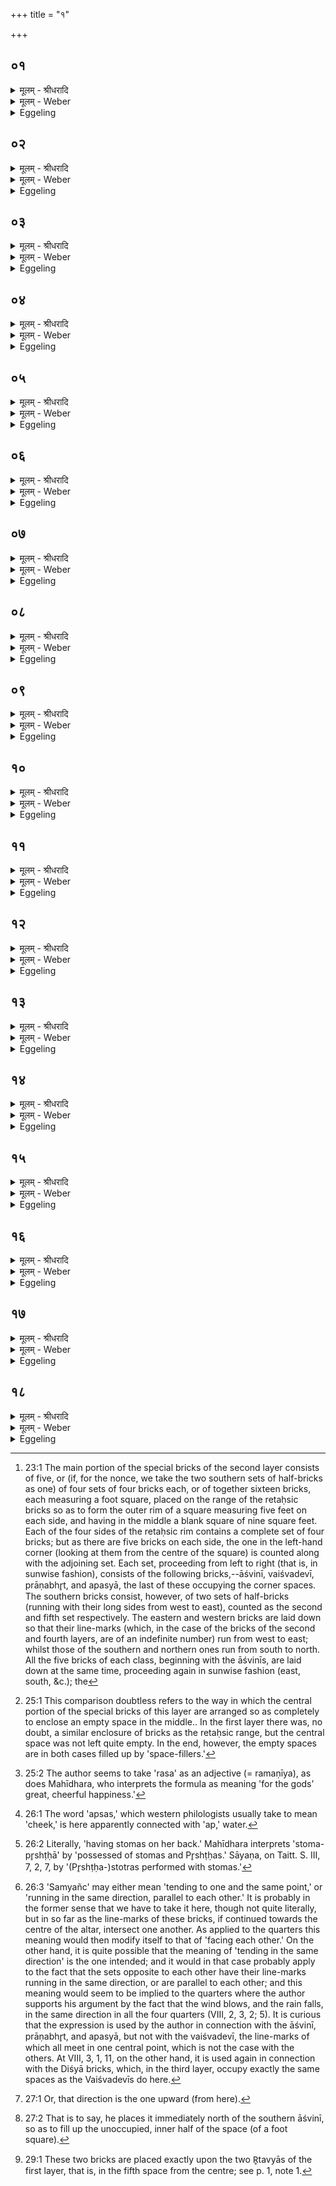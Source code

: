 +++
title = "१"

+++


## ०१
<details><summary>मूलम् - श्रीधरादि</summary>

द्विती᳘यां चि᳘तिमु᳘पदधाति॥  
(त्ये) एतद्वै᳘ देवाः᳘ प्रथमां चि᳘तिं चित्वा᳘ समा᳘रोहन्नयं वै᳘ लोकः᳘ प्रथमा चि᳘तिरिम᳘मेव त᳘ल्लोक᳘ᳫँ᳘ संस्कृ᳘त्य समा᳘रोह᳘न्॥
</details>

<details><summary>मूलम् - Weber</summary>

द्विती᳘यां चि᳘तिमु᳘पदधाति॥  
एतद्वै᳘ देवाः᳘ प्रथमां चि᳘तिं चित्वा᳘ समा᳘रोहन्नयं वै᳘ लोकः᳘ प्रथमा चि᳘तिरिम᳘मेव त᳘ल्लोक᳘ᳫं᳘ संस्कृ᳘त्य समा᳘रोहन्॥
</details>

<details><summary>Eggeling</summary>

1. He lays down the second layer. For now the gods, having laid down the first layer, mounted it.

 But, indeed, the first layer is this (terrestrial) world: it is this same world which, when completed, they mounted.
</details>

## ०२
<details><summary>मूलम् - श्रीधरादि</summary>

(हं᳘स्ते) ते ऽब्रुवन्॥  
(वंश्चे) चेत᳘यध्वमि᳘ति चि᳘तिमिच्छते᳘ति वाव त᳘दब्रुवन्नित᳘ ऽऊर्ध्व᳘मिच्छते᳘ति ते᳘ चेत᳘यमाना ऽएतां᳘ द्विती᳘यां चि᳘तिमपश्यन्य᳘दूर्ध्वं᳘ पृथिव्या᳘ ऽअर्व्वाची᳘नमन्त᳘रिक्षात्ते᳘षामेष᳘ लोको᳘ ऽध्रुव इवा᳘प्रतिष्ठित ऽइव म᳘नस्यासी᳘त्॥
</details>

<details><summary>मूलम् - Weber</summary>

ते ऽब्रुवन्॥  
चेत᳘यध्वमि᳘ति चि᳘तिमिछते᳘ति वाव त᳘दब्रुवन्नित᳘ ऊर्ध्व᳘मिछते᳘ति ते᳘ चेत᳘यमाना एतां᳘ द्विती᳘यां चि᳘तिमपश्यन्य᳘दूर्ध्व᳘म् पृथिव्या᳘ अर्वाची᳘नमन्त᳘रिक्षात्ते᳘षामेष᳘ लोको᳘ ऽध्रुव इवा᳘प्रतिष्ठित इव म᳘नस्यासीत्॥
</details>

<details><summary>Eggeling</summary>

2. They spake, 'Meditate ye!'--whereby, doubtless, they meant to say, 'Seek ye a layer! Seek ye (to build) from hence upwards!' Whilst meditating, they saw this second layer: what there is above the earth, and on this side of the atmosphere, that world was to their mind, as it were, unfirm and unsettled.
</details>

## ०३
<details><summary>मूलम् - श्रीधरादि</summary>

(त्ते) ते ऽश्वि᳘नावब्रुवन्॥  
(न्यु) युवं वै᳘ ब्रह्मा᳘णौ भिष᳘जौ स्थो युवं᳘ न ऽइमां᳘ द्विती᳘यां चि᳘तिमु᳘पधत्तमि᳘ति किं᳘ नौ त᳘तो भविष्यती᳘ति युव᳘मेव᳘ नो ऽस्या᳘ ऽअग्निचित्या᳘या ऽअध्वर्यू᳘ भविष्यथ ऽइ᳘ति तथे᳘ति ते᳘भ्य ऽएता᳘मश्वि᳘नौ द्विती᳘यां चि᳘तिमु᳘पाधत्तां त᳘स्मादाहुरश्वि᳘नावेव᳘ देवा᳘नामध्वर्यू ऽइ᳘ति॥
</details>

<details><summary>मूलम् - Weber</summary>

ते ऽश्वि᳘नावब्रुवन्॥  
युवं वै᳘ ब्रह्मा᳘णौ भिष᳘जौ स्थो युवं᳘ न इमां᳘ द्विती᳘यां चि᳘तिमु᳘पधत्तमि᳘ति किं᳘ नौ त᳘तो भविष्यती᳘ति युव᳘मेव᳘ नो ऽस्या᳘ अग्निचित्या᳘या अध्वर्यू᳘ भविष्यथ इ᳘ति तथे᳘ति ते᳘भ्य एता᳘मश्वि᳘नौ द्विती᳘यां चि᳘तिमु᳘पाधत्तां त᳘स्मादाहुरश्वि᳘नावेव᳘ देवा᳘नामध्वर्यू इ᳘ति॥
</details>

<details><summary>Eggeling</summary>

3. They said to the Aśvins, 'Ye two are Brahmans and physicians: lay ye down for us this second layer!'--'What will therefrom accrue unto us?--'Ye two shall be the Adhvaryus at this our Agnicityā.'--'So be it!'--The Aśvins laid down for them that second layer: whence they say, 'The Aśvins are the Adhvaryus of the gods.'
</details>

## ०४
<details><summary>मूलम् - श्रीधरादि</summary>

स ऽउ᳘पदधाति॥  
ध्रुव᳘क्षितिर्ध्रुव᳘योनिर्ध्रु᳘वा ऽसी᳘ति यद्वै᳘ स्थिरं यत्प्र᳘तिष्ठितं त᳘द्ध्रुवम᳘थ वा᳘ ऽएषामेष᳘ लोको᳘ ऽध्रुव ऽइवा᳘प्रतिष्ठित ऽइव म᳘नस्यासीत्त᳘मे᳘वैत᳘त्स्थिरं᳘ ध्रुवं᳘ कृत्वा प्र᳘त्यधत्तां ध्रुवं यो᳘निमा᳘सीद साधुये᳘ति स्थिरं यो᳘निमा᳘सीद साधुयेत्येतदु᳘ख्यस्य केतुं᳘ प्रथमं᳘ जुषाणे᳘त्ययं वा᳘ ऽअग्निरु᳘ख्यस्त᳘स्यैष᳘ प्रथमः᳘ केतुर्य᳘त्प्रथमा चि᳘तिस्तं᳘ जुषाणे᳘त्येत᳘दश्वि᳘ना ऽध्वर्यू᳘ सादयतामिह त्वे᳘त्यश्वि᳘नौ᳘ ह्य᳘ध्वर्यू᳘ ऽउपा᳘धत्ताम्॥
</details>

<details><summary>मूलम् - Weber</summary>

स उ᳘पदधाति॥  
ध्रुव᳘क्षितिर्ध्रुव᳘योनिर्ध्रुॗवासी᳘ति यद्वै᳘ स्थिरं यत्प्र᳘तिष्ठितं त᳘द्ध्रुवम᳘थ वा᳘ एषामेष᳘ लोको᳘ ऽध्रुव इवा᳘प्रतिष्ठित इव म᳘नस्यासीत्त᳘मेॗवैत᳘त्स्थिरं᳘ ध्रुवं᳘ कृत्वा प्र᳘त्यधत्तां ध्रुवं यो᳘निमा᳘सीद साधुये᳘ति स्थिरं यो᳘निमा᳘सीद साधुयेत्येतदु᳘ख्यस्य केतु᳘म् प्रथमं᳘ जुषाणे᳘त्ययं वा᳘ अग्निरु᳘ख्यस्त᳘स्यैष᳘ प्रथमः᳘ केतुर्य᳘त्प्रथमा चि᳘तिस्तं᳘ जुषाणे᳘त्येत᳘दश्वि᳘नाध्वर्यू᳘ सादयतामिह त्वे᳘त्यश्वि᳘नौ ह्य᳘ध्वर्यू᳘ उपा᳘धत्ताम्॥
</details>

<details><summary>Eggeling</summary>

4. He lays down (the first Āśvinī [^egg_76] brick, with

[^egg_76]: 23:1 The main portion of the special bricks of the second layer consists of five, or (if, for the nonce, we take the two southern sets of half-bricks as one) of four sets of four bricks each, or of together sixteen bricks, each measuring a foot square, placed on the range of the retaḥsic bricks so as to form the outer rim of a square measuring five feet on each side, and having in the middle a blank square of nine square feet. Each of the four sides of the retaḥsic rim contains a complete set of four bricks; but as there are five bricks on each side, the one in the left-hand corner (looking at them from the centre of the square) is counted along with the adjoining set. Each set, proceeding from left to right (that is, in sunwise fashion), consists of the following bricks,--āśvinī, vaiśvadevī, prāṇabhr̥t, and apasyā, the last of these occupying the corner spaces. The southern bricks consist, however, of two sets of half-bricks (running with their long sides from west to east), counted as the second and fifth set respectively. The eastern and western bricks are laid down so that their line-marks (which, in the case of the bricks of the second and fourth layers, are of an indefinite number) run from west to east; whilst those of the southern  and northern ones run from south to north. All the five bricks of each class, beginning with the āśvinīs, are laid down at the same time, proceeding again in sunwise fashion (east, south, &c.); the

 Vāj. S. XIV, 1), 'Thou art firmly-founded, firmly-seated, firm!' for what is steady and settled, that is firm. Now that world was to their minds, as it were, unfirm and unsettled: having thereby made it firm, steady, they (the Aśvins) went on laying down (bricks).--'Seat thee fitly in thy firm seat!'--that is, 'Seat thee fitly in thy steady seat;'--'enjoying the first appearance of the Ukhya,'--the Ukhya, doubtless, is this Agni; and that first layer is indeed his first appearance: thus, 'enjoying that.'--'May the Aśvins, the Adhvaryus, settle you here!' for the Aśvins, as Adhvaryus, did lay down (this brick).
</details>

## ०५
<details><summary>मूलम् - श्रीधरादि</summary>

(ङ्कु᳘) कुलायि᳘नी घृत᳘वती पु᳘रंधिरि᳘ति॥  
कुला᳘यमिव वै᳘ द्विती᳘या चि᳘तिः स्योने᳘ सीद स᳘दने पृथिव्या ऽइ᳘ति पृथिवी वै᳘ प्रथमा चि᳘तिस्त᳘स्यै शिवे᳘ स्योने᳘ सीद स᳘दन ऽइ᳘त्येत᳘दभि᳘ त्वा रुद्रा व्व᳘सवो गृणन्त्वि᳘त्येता᳘स्त्वां देव᳘ता ऽअभि᳘गृणन्त्वि᳘त्येत᳘दिमा ब्र᳘ह्म पीपिहि सौ᳘भगाये᳘तीमा ब्र᳘ह्माव सौ᳘भगाये᳘त्येत᳘दश्वि᳘ना ऽध्वर्यू᳘[[!!]] सादयतामिह त्वे᳘त्यश्वि᳘नौ ह्यध्वर्यू᳘ ऽउपा᳘धत्ताम्[[!!]]॥
</details>

<details><summary>मूलम् - Weber</summary>

कुलायि᳘नी घृत᳘वती पु᳘रंधिरि᳘ति॥  
कुला᳘यमिव वै᳘ द्विती᳘या चि᳘तिः स्योने᳘ सीद स᳘दने पृथिव्या इ᳘ति पृथिवी वै᳘ प्रथमा चि᳘तिस्त᳘स्यै शिवे᳘ स्योने᳘ सीद स᳘दन इ᳘त्येत᳘दभि᳘ त्वा रुद्रा व᳘सवो गृणन्त्वि᳘त्येता᳘स्त्वां देव᳘ता अभि᳘गृणन्त्वि᳘त्येत᳘दिमा ब्र᳘ह्म पीपिहि सौ᳘भगाये᳘तीमा ब्र᳘ह्माव सौ᳘भगाये᳘त्येत᳘दश्वि᳘नाध्व᳘र्यू सादयतामिह त्वे᳘त्यश्वि᳘नौ ह्य᳘ध्वर्यू᳘ उपा᳘धत्ताम्॥
</details>

<details><summary>Eggeling</summary>

5. [The second Āśvinī he lays down, with Vāj. S. XIV, 2], 'Nest-like, fat, wise,'--a nest, as it were, is indeed the second layer [^egg_77];--'seat thee in the soft seat of the earth!'--the second layer, no doubt, is the earth: thus, 'Sit on her pleasant seat!'--'May the Rudras, the Vasus sing thy praises!'--that is, 'May those deities sing thy praises!'--'Replenish them, O Brahman, for happiness!'--that is, 'Favour them, O Brahman, with a view to happiness.'--'May the Aśvins, the Adhvaryus, settle thee here!' for the Aśvins, as Adhvaryus, did lay down (this brick).

[^egg_77]: 25:1 This comparison doubtless refers to the way in which the central portion of the special bricks of this layer are arranged so as completely to enclose an empty space in the middle.. In the first layer there was, no doubt, a similar enclosure of bricks as the retaḥsic range, but the central space was not left quite empty. In the end, however, the empty spaces are in both cases filled up by 'space-fillers.'
</details>

## ०६
<details><summary>मूलम् - श्रीधरादि</summary>

(ᳫँ᳭) स्वैर्द᳘क्षैर्द᳘क्षपितेह᳘ सीदे᳘ति॥  
स्वे᳘न व्वी᳘र्येणेह᳘ सीदे᳘त्येत᳘द्देवा᳘नाᳫँ᳭ सम्ने᳘ बृहते र᳘णाये᳘ति देवा᳘नाᳫँ᳭ सुम्ना᳘य महते र᳘णाये᳘त्येत᳘त्पि᳘तेवैधि सून᳘व ऽआ᳘ सुशेवे᳘ति य᳘था पिता᳘ पुत्रा᳘य स्योनः᳘ सुशे᳘व ऽएव᳘ᳫँ᳘ सुशे᳘वैधी᳘त्येत᳘त्स्वावेशा᳘ त᳘न्वा सं᳘विशस्वे᳘त्यात्मा वै᳘ तनूः᳘ स्वावेशे᳘नात्म᳘ना सं᳘विशस्वे᳘त्येत᳘दश्वि᳘ना ऽध्वर्यू᳘ सादयतामिह त्वे᳘त्यश्वि᳘नौ ह्यध्वर्यू᳘ ऽउपा᳘धत्ताम्[[!!]]॥
</details>

<details><summary>मूलम् - Weber</summary>

स्वैर्द᳘क्षैर्द᳘क्षपितेह᳘ सीदे᳘ति॥  
स्वे᳘न वीॗर्येणेह᳘ सीदे᳘त्येत᳘द्देवा᳘नाᳫं सम्ने᳘ बृहते र᳘णायेति देवा᳘नाᳫं सुम्ना᳘य महते र᳘णाये᳘त्येत᳘त्पिॗतेवैधि सून᳘व आ᳘ सुशेवे᳘ति य᳘था पिता᳘ पुत्रा᳘य स्योनः᳘ सुशे᳘व एव᳘ᳫं᳘ सुशे᳘वैधी᳘त्येत᳘त्स्वावेशा᳘ तॗन्वा सं᳘विशास्वे᳘त्यात्मा वै᳘ तनूः᳘ स्वावेशे᳘नात्म᳘ना सं᳘विशस्वे᳘त्येत᳘दश्वि᳘नाध्वर्यू᳘ सादयतामिह त्वे᳘त्यश्वि᳘नौ ह्य᳘ध्वर्यू᳘ उपा᳘धत्ताम्॥
</details>

<details><summary>Eggeling</summary>

6. [The third Āśvinī brick he lays down, with Vāj. S. XIV, 3], 'By thine own powers seat thee here, a holder of powers,'--that is, 'By thy own energy seat thee here;'--'in the gods’ favour for high joy!' that is, 'for the favour of the gods, for great joy [^egg_78];"--'be thou kind, as a father to his son!'--that is, 'As a father is gentle, kind, to his son, so be thou kind!'--'rest thou readily accessible with thy form!'--the form, doubtless, is the body: thus, 'rest thou with readily accessible body!'--'May the Aśvins, the Adhvaryus, settle thee here!' for the Aśvins, as Adhvaryus, did lay down (this brick).

[^egg_78]: 25:2 The author seems to take 'rasa' as an adjective (= ramaṇīya), as does Mahīdhara, who interprets the formula as meaning 'for the gods’ great, cheerful happiness.'
</details>

## ०७
<details><summary>मूलम् - श्रीधरादि</summary>

(म्पृ) पृथिव्याः पु᳘रीषमसी᳘ति॥  
पृथिवी वै᳘ प्रथमा चि᳘तिस्त᳘स्या ऽएतत्पु᳘रीषमिव य᳘द्द्वितीया᳘ ऽप्सो नामे᳘ति र᳘सो नामे᳘त्येतत्तां᳘ त्वा व्वि᳘श्वे ऽअभि᳘गृणन्तु देवा ऽइ᳘ति तां᳘ त्वा स᳘र्व्वे ऽभि᳘गृणन्तु देवा ऽइ᳘त्येतत्स्तो᳘मपृष्ठा घृत᳘वतीह᳘ सीदे᳘ति यान्त्स्तो᳘मानस्यां᳘ तᳫँ᳭स्य᳘मानो भ᳘वति तै᳘रेषा स्तो᳘मपृष्ठा प्रजा᳘वदस्मे द्र᳘विणा᳘ ऽऽयजस्वे᳘ति प्रजा᳘वदस्मे द्र᳘विणमा᳘यजस्वे᳘त्येत᳘दश्वि᳘ना ऽध्वर्यू᳘ सादयतामिह त्वे᳘त्यश्वि᳘नौ᳘ ह्यध्वर्यू᳘ ऽउपा᳘धत्ताम्[[!!]]॥
</details>

<details><summary>मूलम् - Weber</summary>

पृथिव्याः पु᳘रीषमसी᳘ति॥  
पृथिवी वै᳘ प्रथमा चि᳘तिस्त᳘स्या एतत्पु᳘रीषमिव य᳘द्द्वितीया᳘प्सो नामे᳘ति र᳘सो नामे᳘त्येतत्तां᳘ त्वा वि᳘श्वे अभि᳘गृणन्तु देवा इ᳘ति तां᳘ त्वा स᳘र्वे ऽभि᳘गृणन्तु देवा इ᳘त्येतत्स्तो᳘मपृष्ठा घृत᳘वतीह᳘ सीदे᳘ति यान्त्स्तो᳘मानस्यां तंस्य᳘मानो भ᳘वति तै᳘रेषा स्तो᳘मपृष्ठा प्रजा᳘वदस्मे द्र᳘विणा᳘यजस्वे᳘ति प्रजा᳘वदस्मे द्र᳘विणमा᳘यजस्वे᳘त्येत᳘दश्वि᳘नाध्वर्यू᳘ सादयतामिह त्वे᳘त्यश्वि᳘नौ ह्य᳘ध्वर्यू᳘ उपा᳘धत्ताम्॥
</details>

<details><summary>Eggeling</summary>

7. [The fourth Āśvinī he lays down, with Vāj. S. XIV, 4], 'Thou art the earth's soil-cover,'--the first layer, doubtless, is the earth, and this, the second (layer) is, as it were, its soil-cover (purīsha)--'her sap [^egg_79], in truth,'--that is, 'her essence, in truth,'--'May the All-gods sing thy praises!'--that is, 'May all the gods sing thy praises!'--'Seat thee here, laden with stomas, and rich in fat!'--whatever hymn-forms he will be spreading (constructing) thereon by them this (brick) is laden with stomas [^egg_80];--'Gain for us by sacrifice wealth (draviṇā, pl.) with offspring (adj. sing.)!'--that is, 'Gain for us, by sacrifice, wealth (draviṇam, sing.) with offspring!'--'May the Aśvins, the Adhvaryus, settle thee here!' for the Aśvins, as Adhvaryus, did lay down (this brick).

[^egg_79]: 26:1 The word 'apsas,' which western philologists usually take to mean 'cheek,' is here apparently connected with 'ap,' water.

[^egg_80]: 26:2 Literally, 'having stomas on her back.' Mahīdhara interprets 'stoma-pr̥shṭḥā' by 'possessed of stomas and Pr̥shṭḥas.' Sāyaṇa, on Taitt. S. III, 7, 2, 7, by '(Pr̥shṭḥa-)stotras performed with stomas.'
</details>

## ०८
<details><summary>मूलम् - श्रीधरादि</summary>

(न्ता᳘) ता᳘ ऽएता दि᳘शः॥  
(स्ता᳘) ता᳘ रेतःसि᳘चोर्व्वेलयो᳘पदधातीमे वै᳘ रेतःसि᳘चावन᳘योस्तद्दि᳘शो दधाति त᳘स्मादन᳘योर्दि᳘शः सर्व्व᳘त ऽउ᳘पदधाति सर्व्व᳘तस्तद्दि᳘शो दधाति त᳘स्मात्सर्व्व᳘तो दि᳘शः सर्व्व᳘तः समी᳘चीः सर्व्व᳘तस्त᳘त्समी᳘चीर्दि᳘शो दधाति त᳘स्मात्सर्व्व᳘तः समी᳘च्यो दि᳘शस्ता ना᳘नोपद᳘धाति ना᳘ना सादयति ना᳘ना सू᳘ददोहसा᳘ ऽधिवदति ना᳘ना हि दि᳘शः॥
</details>

<details><summary>मूलम् - Weber</summary>

ता᳘ एता दि᳘शः॥  
ता᳘ रेतःसि᳘चोर्वे᳘लयो᳘पदधातीमे वै᳘ रेतःसि᳘चावन᳘योस्तद्दि᳘शो दधाति त᳘स्मादन᳘योर्दि᳘शः सर्व᳘त उ᳘पदधाति सर्व᳘तस्तद्दि᳘शो दधाति त᳘स्मात्सर्व᳘तो दि᳘शः सर्व᳘तः समी᳘चीः सर्व᳘तस्त᳘त्समी᳘चीर्दि᳘शो दधाति त᳘स्मात्सर्व᳘तः समी᳘च्यो दि᳘शस्ता ना᳘नोपद᳘धाति ना᳘ना सादयति ना᳘ना सू᳘ददोहसा᳘ ऽधिवदति ना᳘ना हि दि᳘शः॥
</details>

<details><summary>Eggeling</summary>

8. These (bricks) are those regions (quarters); he places them on the range of the two retaḥsic (bricks), for the retaḥsic are these two (worlds): he thereby places the regions within these two (worlds), whence there are regions within these two (worlds). He lays down (these bricks) in every direction: he thus places the regions in all (the four) directions, whence the regions are in all directions. [He places them] on all sides so as to face each other [^egg_81]: he thereby

[^egg_81]: 26:3 'Samyañc' may either mean 'tending to one and the same point,' or 'running in the same direction, parallel to each other.' It is probably in the former sense that we have to take it here, though not quite literally, but in so far as the line-marks of these  bricks, if continued towards the centre of the altar, intersect one another. As applied to the quarters this meaning would then modify itself to that of 'facing each other.' On the other hand, it is quite possible that the meaning of 'tending in the same direction' is the one intended; and it would in that case probably apply to the fact that the sets opposite to each other have their line-marks running in the same direction, or are parallel to each other; and this meaning would seem to be implied to the quarters where the author supports his argument by the fact that the wind blows, and the rain falls, in the same direction in all the four quarters (VIII, 2, 3, 2; 5). It is curious that the expression is used by the author in connection with the āśvinī, prāṇabhr̥t, and apasyā, but not with the vaiśvadevī, the line-marks of which all meet in one central point, which is not the case with the others. At VIII, 3, 1, 11, on the other hand, it is used again in connection with the Diśyā bricks, which, in the third layer, occupy exactly the same spaces as the Vaiśvadevīs do here.

makes the regions on all sides face each other, and hence the regions on all sides face each other. He lays (the bricks) down separately, settles them separately, and pronounces the sūdadohas over them separately, for separate are the regions.
</details>

## ०९
<details><summary>मूलम् - श्रीधरादि</summary>

(शो᳘ ऽथ) अ᳘थ पञ्चमीं दि᳘श्यामु᳘पदधाति॥  
(त्यू) ऊर्ध्वा᳘ ह सा दिक्सा या᳘ सोर्ध्वा दि᳘गसौ स᳘ ऽआदि᳘त्यो ऽमु᳘मे᳘वैत᳘दादित्यमु᳘पदधाति ताम᳘न्तरेण दक्षिणां दि᳘श्यामु᳘पदधात्यमुं त᳘दादित्यम᳘न्तरेण द᳘क्षिणां दि᳘शं दधाति त᳘स्मादेषो᳘ ऽन्तरेण द᳘क्षिणां दि᳘शमेति᳘॥
</details>

<details><summary>मूलम् - Weber</summary>

अ᳘थ पञ्चमीं दि᳘श्यामु᳘पदधाति॥  
ऊर्ध्वा᳘ ह सा दिक्सा याॗ सोर्ध्वा दि᳘गसौ स᳘ आदिॗत्यो ऽमु᳘मेॗवैत᳘दादित्यमु᳘पदधाति ताम᳘न्तरेण दक्षिणां दि᳘श्यामु᳘पदधात्यमुं त᳘दादित्यम᳘न्तरेण द᳘क्षिणां दि᳘शं दधाति त᳘स्मादेषो᳘ ऽन्तरेण द᳘क्षिणां दि᳘शमेति॥
</details>

<details><summary>Eggeling</summary>

9. He then lays down the fifth regional (or Āśvinī brick). Now that region is the one above [^egg_82]; and that same region above, doubtless, is yonder sun: it is yonder sun he thus places thereon. He places this (brick) within the southern regional one [^egg_83]: he thus places yonder sun within the southern region, and therefore he moves within the southern region.

[^egg_82]: 27:1 Or, that direction is the one upward (from here).

[^egg_83]: 27:2 That is to say, he places it immediately north of the southern āśvinī, so as to fill up the unoccupied, inner half of the space (of a foot square).
</details>

## १०
<details><summary>मूलम् - श्रीधरादि</summary>

(त्य᳘) अ᳘दित्यास्त्वा पृष्ठे᳘ सादयामी᳘ति॥  
(ती) इयं वा ऽअ᳘दितिरस्या᳘मे᳘वैनमेत᳘त्प्रतिष्ठा᳘यां प्र᳘तिष्ठापयत्यन्त᳘रिक्षस्य धर्त्रीं᳘ विष्ट᳘म्भनीं दिशाम᳘धिपत्नीं भु᳘वनानामि᳘त्यन्त᳘रिक्षस्य᳘ ह्येष᳘ धर्ता᳘ विष्ट᳘म्भनो दिशाम᳘धिपतिर्भु᳘वनानामूर्मि᳘र्द्रप्सो᳘ ऽअपा᳘मसी᳘ति र᳘सो वा᳘ ऽऊर्मि᳘र्व्विश्व᳘कर्मा त ऽऋ᳘षिरि᳘ति प्रजा᳘पतिर्व्वै᳘ व्विश्व᳘कर्मा प्रजा᳘पतिसृष्टा ऽसी᳘त्येत᳘दश्वि᳘ना ऽध्वर्यू᳘ सादयतामिह त्वे᳘त्यश्वि᳘नौ᳘ ह्यध्वर्यू᳘ ऽउपा᳘धत्ताम्[[!!]]॥
</details>

<details><summary>मूलम् - Weber</summary>

अ᳘दित्यास्त्वा पृष्ठे सादयामी᳘ति॥  
इयं वा अ᳘दितिरस्या᳘मेॗवैनमेत᳘त्प्रतिष्ठा᳘याम् प्र᳘तिष्ठापयत्यन्त᳘रिक्षस्य धर्त्रीं᳘ विष्ट᳘म्भनीं दिशाम᳘धिपत्नीम् भु᳘वनानामि᳘त्यन्त᳘रिक्षस्यॗ ह्येष᳘ धर्ता᳘ विष्ट᳘म्भनो दिशाम᳘धिपतिर्भु᳘वनानामूर्मि᳘र्द्रप्सो᳘ अपा᳘मसी᳘ति र᳘सो वा᳘ ऊर्मि᳘र्विश्व᳘कर्मा त ऋ᳘षिरि᳘ति प्रजा᳘पतिर्वै᳘ विश्व᳘कर्मा प्रजा᳘पतिसृष्टासी᳘त्येत᳘दश्वि᳘नाध्वर्यू᳘ सादयतामिह त्वे᳘त्यश्वि᳘नौ ह्य᳘ध्वर्यू᳘ उपा᳘धत्ताम्॥
</details>

<details><summary>Eggeling</summary>

10. [He lays it down, with Vāj. S. XIV, 5], 'I settle thee upon the back of Aditi,'--Aditi doubtless is this (earth): it is upon her, as a foundation, that he thus founds him (Agni);--'the holder

of the air, the supporter of the regions, the ruler of beings,'--for he (the sun) is indeed the holder of the air, the supporter of the regions, and the ruler of beings;--'thou art the wave, the drop, of water,'--the wave, doubtless, means the essence;--'Viśvakarman is thy R̥shi!'--Viśvakarman (the all-shaper), doubtless, is Prajāpati: thus, 'Thou art fashioned by Prajāpati.'--'May the Aśvins, the Adhvaryus, settle thee here!' for the Aśvins, as Adhvaryus, did lay down (this brick).
</details>

## ११
<details><summary>मूलम् - श्रीधरादि</summary>

य᳘द्वे᳘वैता᳘ ऽआश्विनी᳘रुपद᳘धाति॥  
प्रजा᳘पतिं व्वि᳘स्रस्तं देव᳘ता ऽआदा᳘य व्व्यु᳘दक्रामंस्त᳘स्य य᳘दूर्ध्वं᳘ प्रतिष्ठा᳘या ऽअवाची᳘नं म᳘ध्यात्त᳘दस्याश्वि᳘नावादा᳘योत्क्र᳘म्यातिष्ठताम्॥
</details>

<details><summary>मूलम् - Weber</summary>

य᳘द्वेॗवैता᳘ आश्विनी᳘रुपद᳘धाति॥  
प्रजा᳘पतिं वि᳘स्रस्तं देव᳘ता आदा᳘य व्यु᳘दक्रामंस्त᳘स्य य᳘दूर्ध्व᳘म् प्रतिष्ठा᳘या अवाची᳘नम् म᳘ध्यात्त᳘दस्याश्वि᳘नावादा᳘योत्क्र᳘म्यातिष्ठताम्॥
</details>

<details><summary>Eggeling</summary>

11. Now as to why he lays down these Āśvinī (bricks). When Prajāpati had become relaxed (disjointed), the deities took him and went away in different directions. Now what part of him there was above the feet and below the waist, that part of him the two Aśvins took and kept going away from him.
</details>

## १२
<details><summary>मूलम् - श्रीधरादि</summary>

(न्ता᳘) ता᳘वब्रवीत्॥  
(दु᳘) उ᳘प मे᳘तं प्र᳘ति म ऽएत᳘द्धत्तं ये᳘न मे युव᳘मुद᳘क्रमिष्टमि᳘ति किं᳘ नौ त᳘तो भविष्यती᳘ति युवद्देव᳘त्यमेव᳘ म ऽएत᳘दात्म᳘नो भविष्यती᳘ति तथे᳘ति त᳘दस्मिन्नेत᳘दश्वि᳘नौ प्र᳘त्यधत्ताम्॥
</details>

<details><summary>मूलम् - Weber</summary>

ता᳘वब्रवीत्॥  
उ᳘प मे᳘तम् प्र᳘ति म एत᳘द्धत्तं ये᳘न मे युव᳘मुद !क्रमिष्टमि᳘ति किं᳘ नौ त᳘तो भविष्यती᳘ति युवद्देव᳘त्यमेव᳘ म एत᳘दात्म᳘नो भविष्यती᳘ति तथे᳘ति त᳘दस्मिन्नेत᳘दश्वि᳘नौ प्र᳘त्यधत्ताम्॥
</details>

<details><summary>Eggeling</summary>

12. He said to them, 'Come to me and restore unto me that wherewith ye have gone away from me!'--'What will accrue to us therefrom?'--'That part of my body shall be sacred unto you!'--'So be it!' so the Aśvins restored that (part) unto him.
</details>

## १३
<details><summary>मूलम् - श्रीधरादि</summary>

(न्त) तद्या᳘ ऽएताः प᳘ञ्चाश्वि᳘न्यः[[!!]]॥  
(ऽ) एत᳘दस्य त᳘दात्म᳘नस्तद्य᳘देता ऽअ᳘त्रोपद᳘धाति य᳘दे᳘वास्यैता᳘ ऽआत्म᳘नस्त᳘दस्मिन्नेतत्प्र᳘तिदधाति त᳘स्मादेता ऽअत्रो᳘पदधाति॥
</details>

<details><summary>मूलम् - Weber</summary>

तद्या᳘ एताः प᳘ञ्चाश्विन्यः᳟॥  
एत᳘दस्य त᳘दात्म᳘नस्तद्य᳘देता अ᳘त्रोपद᳘धाति य᳘देॗवास्यैता᳘ आत्म᳘नस्तदस्मिन्नेतत्प्र᳘तिदधाति त᳘स्मादेता अत्रो᳘पदधाति॥
</details>

<details><summary>Eggeling</summary>

13. Now these five Āśvinī (bricks) are that same (part) of his (Agni's) body; and when he now puts them into this (layer of the altar), he thereby restores to him what (part) of his body these (bricks) are: that is why he puts them into this (layer).
</details>

## १४
<details><summary>मूलम् - श्रीधरादि</summary>

ध्रुव᳘क्षितिर्ध्रुव᳘योनिर्ध्रु᳘वा ऽसी᳘ति॥  
यद्वै᳘ स्थिरं यत्प्र᳘तिष्ठितं त᳘द्ध्रुवम᳘थ वा᳘ ऽअस्यैतद᳘स्थिरमिवा᳘ध्रुवमिवात्म᳘न ऽआसीत्त᳘दे᳘वैत᳘त्स्थिरं᳘ ध्रुवं᳘ कृत्वा प्र᳘त्यधत्ताम्॥
</details>

<details><summary>मूलम् - Weber</summary>

ध्रुव᳘क्षितिर्ध्रुव᳘योनिर्ध्रुॗवासी᳘ति॥  
यद्वै᳘ स्थिरं यत्प्र᳘तिष्ठितं त᳘द्ध्रुवम᳘थ वा᳘ अस्यैतद᳘स्थिरमिवा᳘ध्रुवमिवात्म᳘न आसीत्त᳘देॗवैत᳘त्स्थिरं᳘ ध्रुवं᳘ कृत्वा प्र᳘त्यधत्ताम्॥
</details>

<details><summary>Eggeling</summary>

14. 'Thou art firmly founded, firmly seated, firm,' he says, for whatsoever is steady and established that is firm. Now that part of his (Prajāpati-Agni's) body was, as it were, unsteady, unfirm; and having made it steady and firm they (the Aśvins) restored it to him.
</details>

## १५
<details><summary>मूलम् - श्रीधरादि</summary>

(ङ्कु) कुलायि᳘नी घृत᳘वती पु᳘रन्धिरि᳘ति॥  
कुला᳘यमिव वा᳘ ऽअस्यैत᳘दात्म᳘नः स्वैर्द᳘क्षैर्द᳘क्षपितेह᳘ सीदेत्य᳘दक्षयतामे᳘वास्यैत᳘दात्म᳘नः पृथिव्याः पु᳘रीषमसी᳘ति पु᳘रीषसᳫँ᳭हितमिव वा᳘ ऽअस्यैत᳘दात्म᳘नो रेतःसि᳘चोर्व्वे᳘लया पृष्टयो[[!!]] वै᳘ रेतःसि᳘चौ पृष्टिसाचय᳘मिव वा᳘ ऽअस्यैत᳘दात्म᳘नः सर्व्व᳘त ऽउ᳘पदधाति सर्व्व᳘तो᳘ ह्यस्यैत᳘दश्वि᳘नावात्म᳘नः प्रत्य᳘धत्ताम्॥
</details>

<details><summary>मूलम् - Weber</summary>

कुलायि᳘नी घृत᳘वती पु᳘रंधिरि᳘ति॥  
कुला᳘यमिव वा᳘ अस्यैत᳘दात्म᳘नः स्वैर्द᳘क्षैर्द᳘क्षपितेह᳘ सीदेत्य᳘दक्षयतामेॗवास्यैत᳘दात्म᳘नः पृथिव्याः पु᳘रीषमसी᳘ति पु᳘रीषसंहितमिव वा᳘ अस्यैत᳘दात्म᳘नो रेतःसि᳘चोर्वे᳘लया पृष्ट᳘यो वै᳘ रेतःसि᳘चौ पृष्टिसाचय᳘मिव वा᳘ अस्यैत᳘दात्म᳘नः सर्व᳘त उ᳘पदधाति सर्व᳘तो ह्यस्यैत᳘दश्वि᳘नावात्म᳘नः प्रत्य᳘धत्ताम्॥
</details>

<details><summary>Eggeling</summary>

15. 'Nestlike, fat, wise,' he says, for this indeed

is as a nest for his body.--'By thine own powers seat thee here, a holder of powers,' he says, for they did make that (part) of him powerful.--'Thou art the Earth's soil-cover,' he says, for that (lower part) of his body is, as it were, in connection with the soil-cover. At the range of the Retaḥsic (he places the bricks),--the Retaḥsic are the ribs, for level with the ribs, as it were, is that (part) of his body. He places them on every side, for on every side the Aśvins restored that (part) of his (Prajāpati's) body.
</details>

## १६
<details><summary>मूलम् - श्रीधरादि</summary>

(म᳘) अ᳘थर्त᳘व्ये ऽउ᳘पदधाति॥  
(त्यृ) ऋत᳘व ऽएते य᳘दृत᳘व्ये ऽऋतू᳘ने᳘वैतदु᳘पदधाति शुक्र᳘श्च शु᳘चिश्च ग्रै᳘ष्मावृतू ऽइ᳘ति ना᳘मनी ऽएनयोरेते ना᳘मभ्यामे᳘वैने ऽएतदु᳘पदधाति द्वे ऽइ᳘ष्टके भवतो द्वौ हि मा᳘सावृतुः᳘ सकृ᳘त्सादयत्ये᳘कं त᳘दृतुं᳘ करोति॥
</details>

<details><summary>मूलम् - Weber</summary>

अ᳘थ ऽर्तॗव्ये उ᳘पदधाति॥  
ऋत᳘व एते य᳘दृतॗव्ये ऋतू᳘नेॗवैतदु᳘पदधाति शुक्र᳘श्च शु᳘चिश्च ग्रै᳘ष्मावृतू इ᳘ति ना᳘मनी एनयोरेते ना᳘मभ्यामेॗवैने एतदु᳘पदधाति द्वे इष्टके भवतो द्वौ हि मा᳘सावृतुः सकृ᳘त्सादयत्ये᳘कं त᳘दृतुं᳘ करोति॥
</details>

<details><summary>Eggeling</summary>

16. He then lays down two Ritavyā [^egg_84] (seasonal bricks);--these two, the R̥tavyā, are the seasons (r̥tu): it is the seasons he thus bestows thereon. [He lays them down, with Vāj. S. XIV, 6], 'Śukra and Śuci, the two summer-seasons;'--these are the names of these two: it is with their names that he thus lays them down. There are two bricks, for a season consists of two months. He settles them once only: he thereby makes (the two months) one season.

[^egg_84]: 29:1 These two bricks are placed exactly upon the two R̥tavyās of the first layer, that is, in the fifth space from the centre; see p. 1, note 1.
</details>

## १७
<details><summary>मूलम् - श्रीधरादि</summary>

तद्य᳘देते ऽअ᳘त्रोपद᳘धाति॥  
संव्वत्सर᳘ ऽए᳘षो ऽग्नि᳘रिम᳘ ऽउ लोकाः᳘ संव्वत्सरस्त᳘स्य य᳘दूर्ध्वं᳘ पृथिव्या᳘ ऽअर्व्वाची᳘नमन्त᳘रिक्षात्त᳘दस्यैषा᳘ द्विती᳘या चि᳘तिस्त᳘द्वस्य ग्रीष्म᳘ ऽऋतुस्तद्य᳘देते ऽअ᳘त्रोपद᳘धाति य᳘दे᳘वास्यैते᳘ ऽआत्म᳘नस्त᳘दस्मिन्नेतत्प्र᳘तिदधाति त᳘स्मादेते ऽअत्रो᳘पदधाति॥
</details>

<details><summary>मूलम् - Weber</summary>

तद्य᳘देते अ᳘त्रोपद᳘धाति॥  
संवत्सर᳘ एॗषो ऽग्नि᳘रिम᳘ उ लोकाः᳘ संवत्सरस्त᳘स्य य᳘दूर्ध्व᳘म् पृथिव्या अर्वाची᳘नमन्त᳘रिक्षात्त᳘दस्यैषा᳘ द्विती᳘यां चि᳘तिस्त᳘द्वस्य ग्रीष्म᳘ ऋतुस्तद्य᳘देते अ᳘त्रोपद᳘धाति॥
</details>

<details><summary>Eggeling</summary>

17. And as to why he lays down these two in this (layer):--this Agni (fire-altar) is the year, and the year is these worlds. Now that part of him which is above the earth and below the atmosphere, is this second layer; and that same part of him (Agni, the year,) is the summer season. And when he lays down those two in this (layer), he thereby restores to him (Agni) that part of his body which these two are: this is why he lays down these two (bricks) in this (layer).
</details>

## १८
<details><summary>मूलम् - श्रीधरादि</summary>

य᳘द्वे᳘वैते ऽअ᳘त्रोपद᳘धाति॥  
प्रजा᳘पतिरे᳘षो ऽग्निः᳘ संव्वत्सर᳘ ऽउ प्रजा᳘पतिस्त᳘स्य य᳘दूर्ध्वं᳘ प्रतिष्ठा᳘या ऽअवाची᳘नं म᳘ध्यात्त᳘दस्यैषा᳘ द्विती᳘या चि᳘तिस्त᳘द्वस्य ग्रीष्म᳘ ऽऋतुस्तद्य᳘देते ऽअ᳘त्रोपद᳘धाति य᳘दे᳘वास्यैते᳘ ऽआत्म᳘नस्त᳘दस्मिन्नेतत्प्र᳘तिदधाति त᳘स्मादेते ऽअत्रो᳘पदधाति॥
</details>
<details><summary>मूलम् - Weber</summary>

य᳘द्वेॗवैते अ᳘त्रोपद᳘धाति॥  
प्रजा᳘पतिरेॗषो ऽग्निः᳘ संवत्सर᳘ उ प्रजा᳘पतिस्त᳘स्य य᳘दूर्ध्व᳘म् प्रतिष्ठा᳘या अवाची᳘नम् म᳘ध्यात्त᳘दस्यैषा᳘ द्विती᳘या चि᳘तिस्त᳘द्वस्य ग्रीष्म᳘ ऋतुस्तद्य᳘देते अ᳘त्रोपद᳘धाति य᳘देॗवास्यैते᳘ आत्म᳘नस्त᳘दस्मिन्नेतत्प्र᳘तिदधाति त᳘स्मादेते अत्रो᳘पदधाति॥
</details>
<details><summary>Eggeling</summary>

18. And, again, as to why he lays down these two in this (layer). This fire-altar is Prajāpati, and Prajāpati is the year. Now that (part) of him which is above the feet and below the waist is this second layer; and that same part of him is the summer season. Thus when he lays down those two in this (layer), he thereby restores to him that (part) of his body which these two ale: this is why he lays down these two (bricks) in this (layer).
</details>


